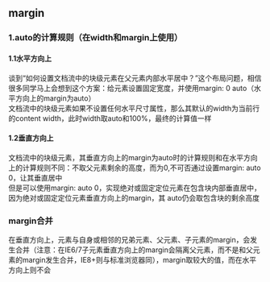 ## margin
### 1.auto的计算规则（在width和margin上使用）
#### 1.1水平方向上
谈到“如何设置文档流中的块级元素在父元素内部水平居中？”这个布局问题，相信很多同学马上会想到这个方案：给元素设置固定宽度，并使用margin: 0 auto（水平方向上的margin为auto）  
文档流中的块级元素如果不设置任何水平尺寸属性，那么其默认的width为当前行的content width，此时width取auto和100%，最终的计算值一样
#### 1.2垂直方向上
文档流中的块级元素，其垂直方向上的margin为auto时的计算规则和在水平方向上的计算规则不同：不取父元素剩余的高度，而为0,不可否通过设置margin: auto 0，让其垂直居中  
但是可以使用margin: auto 0，实现绝对或固定定位元素在包含块内部垂直居中，因为绝对或固定定位元素垂直方向上的margin，其 auto仍会取包含块的剩余高度
### margin合并
在垂直方向上，元素与自身或相邻的兄弟元素、父元素、子元素的margin，会发生合并（注意：在IE6/7子元素垂直方向上的margin会隔离父元素，而不是和父元素的margin发生合并，IE8+则与标准浏览器同），margin取较大的值，而在水平方向上则不会  
